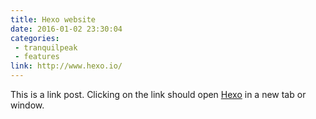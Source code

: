 ```yaml
---
title: Hexo website
date: 2016-01-02 23:30:04
categories:
 - tranquilpeak
 - features
link: http://www.hexo.io/
---
```




This is a link post. Clicking on the link should open [Hexo](http://www.hexo.io/) in a new tab or window.
<!-- more -->





<!-- Generated by HexoWriter
notion-down.version = 0.1.0
notion-down.revision = b'7581650'
Title = Hexo website
Date = 2016-01-02 23:30:04
Published = false
Category = ['tranquilpeak', 'features']
FileLocate = 
FileName = hexo-draft-post
hexo.link = http://www.hexo.io/
-->
